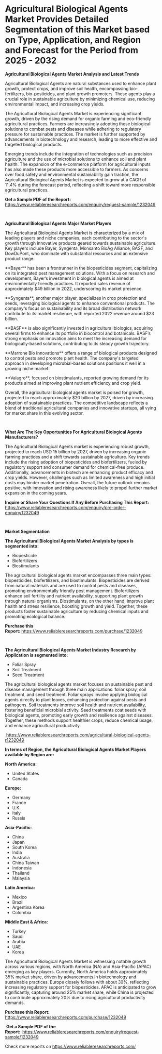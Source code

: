 <p><h1>Agricultural Biological Agents Market Provides Detailed Segmentation of this Market based on Type, Application, and Region and Forecast for the Period from 2025 - 2032</h1></p><p><strong>Agricultural Biological Agents Market Analysis and Latest Trends</strong></p>
<p><p>Agricultural Biological Agents are natural substances used to enhance plant growth, protect crops, and improve soil health, encompassing bio-fertilizers, bio-pesticides, and plant growth promoters. These agents play a crucial role in sustainable agriculture by minimizing chemical use, reducing environmental impact, and increasing crop yields. </p><p>The Agricultural Biological Agents Market is experiencing significant growth, driven by the rising demand for organic farming and eco-friendly agricultural practices. Farmers are increasingly adopting these biological solutions to combat pests and diseases while adhering to regulatory pressure for sustainable practices. The market is further supported by advancements in biotechnology and research, leading to more effective and targeted biological products.</p><p>Emerging trends include the integration of technologies such as precision agriculture and the use of microbial solutions to enhance soil and plant health. The expansion of the e-commerce platform for agricultural inputs has also made these products more accessible to farmers. As concerns over food safety and environmental sustainability gain traction, the Agricultural Biological Agents Market is expected to grow at a CAGR of 11.4% during the forecast period, reflecting a shift toward more responsible agricultural practices.</p></p>
<p><strong>Get a Sample PDF of the Report:&nbsp;</strong> <a href="https://www.reliableresearchreports.com/enquiry/request-sample/1232049?utm_campaign=2278&utm_medium=2&utm_source=Github&utm_content=ia&utm_term=03042025&utm_id=agricultural-biological-agents">https://www.reliableresearchreports.com/enquiry/request-sample/1232049</a></p>
<p>&nbsp;</p>
<p><strong>Agricultural Biological Agents Major Market Players</strong></p>
<p><p>The Agricultural Biological Agents Market is characterized by a mix of leading players and niche companies, each contributing to the sector's growth through innovative products geared towards sustainable agriculture. Key players include Bayer, Syngenta, Monsanto BioAg Alliance, BASF, and DowDuPont, who dominate with substantial resources and an extensive product range.</p><p>**Bayer** has been a frontrunner in the biopesticides segment, capitalizing on its integrated pest management solutions. With a focus on research and development, Bayer’s investment in biological agents is aimed at environmentally friendly practices. It reported sales revenue of approximately $49 billion in 2022, underscoring its market presence.</p><p>**Syngenta**, another major player, specializes in crop protection and seeds, leveraging biological agents to enhance conventional products. The company's focus on sustainability and its broad distribution network contribute to its market resilience, with reported 2022 revenue around $23 billion.</p><p>**BASF** is also significantly invested in agricultural biologics, acquiring several firms to enhance its portfolio in biocontrol and botanicals. BASF’s strong emphasis on innovation aims to meet the increasing demand for biologically-based solutions, contributing to its steady growth trajectory.</p><p>**Marrone Bio Innovations** offers a range of biological products designed to control pests and promote plant health. The company's targeted approach in developing microbial-based solutions positions it well in a growing niche market. </p><p>**Valagro**, focused on biostimulants, reported growing demand for its products aimed at improving plant nutrient efficiency and crop yield. </p><p>Overall, the agricultural biological agents market is poised for growth, projected to reach approximately $20 billion by 2027, driven by increasing adoption of sustainable practices. The competitive landscape reflects a blend of traditional agricultural companies and innovative startups, all vying for market share in this evolving sector.</p></p>
<p>&nbsp;</p>
<p><strong>What Are The Key Opportunities For Agricultural Biological Agents Manufacturers?</strong></p>
<p><p>The Agricultural Biological Agents market is experiencing robust growth, projected to reach USD 15 billion by 2027, driven by increasing organic farming practices and a shift towards sustainable agriculture. Key trends include the rising adoption of biopesticides and biofertilizers, fueled by regulatory support and consumer demand for chemical-free produce. Additionally, advancements in biotech are enhancing product efficacy and crop yields. However, challenges such as limited awareness and high initial costs may hinder market penetration. Overall, the future outlook remains positive, with innovation and rising awareness likely to propel further market expansion in the coming years.</p></p>
<p><strong>Inquire or Share Your Questions If Any Before Purchasing This Report:</strong> <a href="https://www.reliableresearchreports.com/enquiry/pre-order-enquiry/1232049?utm_campaign=2278&utm_medium=2&utm_source=Github&utm_content=ia&utm_term=03042025&utm_id=agricultural-biological-agents">https://www.reliableresearchreports.com/enquiry/pre-order-enquiry/1232049</a></p>
<p>&nbsp;</p>
<p><strong>Market Segmentation</strong></p>
<p><strong>The Agricultural Biological Agents Market Analysis by types is segmented into:</strong></p>
<p><ul><li>Biopesticide</li><li>Biofertilizers</li><li>Biostimulants</li></ul></p>
<p><p>The agricultural biological agents market encompasses three main types: biopesticides, biofertilizers, and biostimulants. Biopesticides are derived from natural materials and are used to control pests and diseases, promoting environmentally friendly pest management. Biofertilizers enhance soil fertility and nutrient availability, supporting plant growth through natural organisms. Biostimulants, on the other hand, improve plant health and stress resilience, boosting growth and yield. Together, these products foster sustainable agriculture by reducing chemical inputs and promoting ecological balance.</p></p>
<p><strong>Purchase this Report:&nbsp;</strong><a href="https://www.reliableresearchreports.com/purchase/1232049?utm_campaign=2278&utm_medium=2&utm_source=Github&utm_content=ia&utm_term=03042025&utm_id=agricultural-biological-agents">https://www.reliableresearchreports.com/purchase/1232049</a></p>
<p>&nbsp;</p>
<p><strong>The Agricultural Biological Agents Market Industry Research by Application is segmented into:</strong></p>
<p><ul><li>Foliar Spray</li><li>Soil Treatment</li><li>Seed Treatment</li></ul></p>
<p><p>The agricultural biological agents market focuses on sustainable pest and disease management through three main applications: foliar spray, soil treatment, and seed treatment. Foliar sprays involve applying biological agents directly to plant leaves, enhancing protection against pests and pathogens. Soil treatments improve soil health and nutrient availability, fostering beneficial microbial activity. Seed treatments coat seeds with biological agents, promoting early growth and resilience against diseases. Together, these methods support healthier crops, reduce chemical usage, and enhance agricultural productivity.</p></p>
<p><a href="https://www.reliableresearchreports.com/agricultural-biological-agents-r1232049?utm_campaign=2278&utm_medium=2&utm_source=Github&utm_content=ia&utm_term=03042025&utm_id=agricultural-biological-agents">&nbsp;https://www.reliableresearchreports.com/agricultural-biological-agents-r1232049</a></p>
<p><strong>In terms of Region, the Agricultural Biological Agents Market Players available by Region are:</strong></p>
<p>
    <p> <strong> North America: </strong>
        <ul>
            <li>United States</li>
            <li>Canada</li>
        </ul>
        </p> 
    <p> <strong> Europe: </strong>
        <ul>
            <li>Germany</li>
            <li>France</li>
            <li>U.K.</li>
            <li>Italy</li>
            <li>Russia</li>
        </ul>
        </p> 
    <p> <strong> Asia-Pacific: </strong>
        <ul>
            <li>China</li>
            <li>Japan</li>
            <li>South Korea</li>
            <li>India</li>
            <li>Australia</li>
            <li>China Taiwan</li>
            <li>Indonesia</li>
            <li>Thailand</li>
            <li>Malaysia</li>
        </ul>
        </p> 
    <p> <strong> Latin America: </strong>
        <ul>
            <li>Mexico</li>
            <li>Brazil</li>
            <li>Argentina Korea</li>
            <li>Colombia</li>
        </ul>
        </p> 
    <p> <strong> Middle East & Africa: </strong>
        <ul>
            <li>Turkey</li>
            <li>Saudi</li>
            <li>Arabia</li>
            <li>UAE</li>
            <li>Korea</li>
        </ul>
    </p>
    </p>
<p><p>The Agricultural Biological Agents Market is witnessing notable growth across various regions, with North America (NA) and Asia-Pacific (APAC) emerging as key players. Currently, North America holds approximately 35% market share, driven by advancements in biotechnology and sustainable practices. Europe closely follows with about 30%, reflecting increasing regulatory support for biopesticides. APAC is anticipated to grow significantly, capturing around 25% market share, while China is projected to contribute approximately 20% due to rising agricultural productivity demands.</p></p>
<p><strong>Purchase this Report: </strong><a href="https://www.reliableresearchreports.com/purchase/1232049?utm_campaign=2278&utm_medium=2&utm_source=Github&utm_content=ia&utm_term=03042025&utm_id=agricultural-biological-agents">https://www.reliableresearchreports.com/purchase/1232049</a></p>
<p>&nbsp;<strong>Get a Sample PDF of the Report:&nbsp;&nbsp;</strong><a href="https://www.reliableresearchreports.com/enquiry/request-sample/1232049?utm_campaign=2278&utm_medium=2&utm_source=Github&utm_content=ia&utm_term=03042025&utm_id=agricultural-biological-agents">https://www.reliableresearchreports.com/enquiry/request-sample/1232049</a></p>
<p><strong></strong></p>
<p>Check more reports on <a href="https://www.reliableresearchreports.com/?utm_campaign=2278&utm_medium=2&utm_source=Github&utm_content=ia&utm_term=03042025&utm_id=agricultural-biological-agents">https://www.reliableresearchreports.com/</a></p>